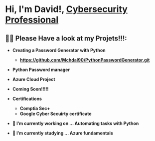 <h1>Hi, I'm David!, <a href="https://www.linkedin.com/in/david-vinson-8a8a84b9">Cybersecurity Professional</a>

<h2>👨‍💻 Please Have a look at my Projets!!!:</h2>

- <b>Creating a Password Generator with Python </b>
  - <b> https://github.com/Mchdal90/PythonPasswordGenerator.git<b>

- <b>Python Password manager</b>
  

- <b>Azure Cloud Project</b>
- <b>Coming Soon!!!!!
  

- <b>Certifications</b>
  - Comptia Sec+
  - Google Cyber Secuirty certificate



- 🔭 I’m currently working on ... Automating tasks with Python
- 🌱 I’m currently studying ... Azure fundamentals

